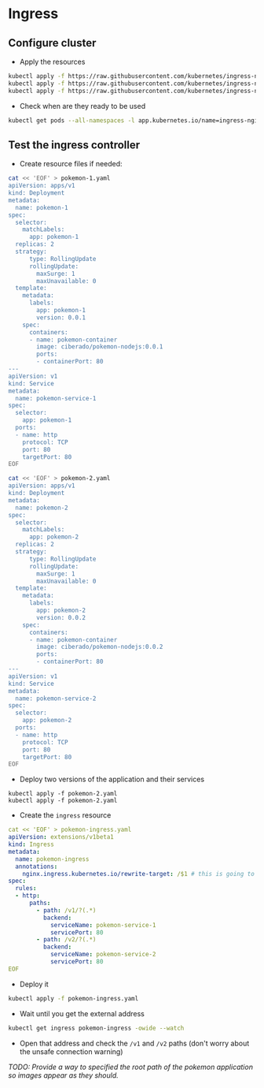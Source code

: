 # Ingress

## Configure cluster

* Apply the resources

```bash
kubectl apply -f https://raw.githubusercontent.com/kubernetes/ingress-nginx/master/deploy/static/mandatory.yaml
kubectl apply -f https://raw.githubusercontent.com/kubernetes/ingress-nginx/master/deploy/static/provider/aws/service-l4.yaml
kubectl apply -f https://raw.githubusercontent.com/kubernetes/ingress-nginx/master/deploy/static/provider/aws/patch-configmap-l4.yaml
```

* Check when are they ready to be used

```bash
kubectl get pods --all-namespaces -l app.kubernetes.io/name=ingress-nginx --watch
```

## Test the ingress controller

* Create resource files if needed:

```bash
cat << 'EOF' > pokemon-1.yaml
apiVersion: apps/v1
kind: Deployment
metadata:
  name: pokemon-1
spec:
  selector:
    matchLabels:
      app: pokemon-1
  replicas: 2
  strategy:
      type: RollingUpdate
      rollingUpdate:
        maxSurge: 1
        maxUnavailable: 0    
  template:
    metadata:
      labels:
        app: pokemon-1
        version: 0.0.1
    spec:
      containers:
      - name: pokemon-container
        image: ciberado/pokemon-nodejs:0.0.1
        ports:
        - containerPort: 80
---
apiVersion: v1
kind: Service
metadata:
  name: pokemon-service-1
spec:
  selector:
    app: pokemon-1
  ports:
  - name: http
    protocol: TCP
    port: 80
    targetPort: 80
EOF
```

```bash
cat << 'EOF' > pokemon-2.yaml
apiVersion: apps/v1
kind: Deployment
metadata:
  name: pokemon-2
spec:
  selector:
    matchLabels:
      app: pokemon-2
  replicas: 2
  strategy:
      type: RollingUpdate
      rollingUpdate:
        maxSurge: 1
        maxUnavailable: 0    
  template:
    metadata:
      labels:
        app: pokemon-2
        version: 0.0.2
    spec:
      containers:
      - name: pokemon-container
        image: ciberado/pokemon-nodejs:0.0.2
        ports:
        - containerPort: 80
---
apiVersion: v1
kind: Service
metadata:
  name: pokemon-service-2
spec:
  selector:
    app: pokemon-2
  ports:
  - name: http
    protocol: TCP
    port: 80
    targetPort: 80
EOF
```

* Deploy two versions of the application and their services

```
kubectl apply -f pokemon-2.yaml
kubectl apply -f pokemon-2.yaml
```

* Create the `ingress` resource

```yaml
cat << 'EOF' > pokemon-ingress.yaml
apiVersion: extensions/v1beta1
kind: Ingress
metadata:
  name: pokemon-ingress
  annotations:
    nginx.ingress.kubernetes.io/rewrite-target: /$1 # this is going to remove /v1 or /v2 from the path
spec:
  rules:
  - http:
      paths:
        - path: /v1/?(.*)
          backend:
            serviceName: pokemon-service-1
            servicePort: 80
        - path: /v2/?(.*)
          backend:
            serviceName: pokemon-service-2
            servicePort: 80
EOF
```

* Deploy it

```bash
kubectl apply -f pokemon-ingress.yaml
```

* Wait until you get the external address

```bash
kubectl get ingress pokemon-ingress -owide --watch
```

* Open that address and check the `/v1` and `/v2` paths (don't worry about the unsafe connection warning)

*TODO: Provide a way to specified the root path of the pokemon application so images appear as they should.*